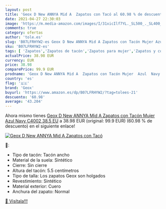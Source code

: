 ```yaml
---
layout: post
title: 'Geox D New ANNYA Mid A  Zapatos con Tacó al 60.98 % de descuento'
date: 2021-04-27 22:30:03
image: 'https://m.media-amazon.com/images/I/31xicIlf7YL._SL500_._SL400_.jpg'
comments: true
category: ofertas
author: 'tole.es'
slug: 'B07LFRHYW2-es Geox D New ANNYA Mid A Zapatos con Tacón Mujer Azul Navy...'
sku: 'B07LFRHYW2-es'
tags: [ 'Zapatos','Zapatos de tacón','Zapatos para mujer','Zapatos y complementos','geox','zapatos', ]
actualPrice: 38.98 EUR
currency: EUR
price: 38.98
comparePrice: 99.9 EUR
prodname: 'Geox D New ANNYA Mid A  Zapatos con Tacón Mujer  Azul  Navy C4002   38.5 EU'
country: 'es'
flag: '🇪🇸'
brand: 'Geox'
buyurl: 'https://www.amazon.es/dp/B07LFRHYW2/?tag=tolees-21'
descuento: '60.98'
average: '43.204'
---
```


Ahora mismo tienes [Geox D New ANNYA Mid A  Zapatos con Tacón Mujer  Azul  Navy C4002   38.5 EU](https://www.amazon.es/dp/B07LFRHYW2/?tag=tolees-21) a 38.98 EUR (original: 99.9 EUR) (60.98 %  de descuento) en el siguiente enlace!

[![Geox D New ANNYA Mid A  Zapatos con Tacó](https://m.media-amazon.com/images/I/31xicIlf7YL._SL500_._SL400_.jpg)](https://www.amazon.es/dp/B07LFRHYW2/?tag=tolees-21)

🔎:

- Tipo de tacón: Tacón ancho
- Material de la suela: Sintético
- Cierre: Sin cierre
- Altura del tacón: 5.5 centímetros
- Tipo de talla: Los zapatos Geox son holgados
- Revestimiento: Sintético
- Material exterior: Cuero
- Anchura del zapato: Normal

[🛒 Visítala!!!](https://www.amazon.es/dp/B07LFRHYW2/?tag=tolees-21)

